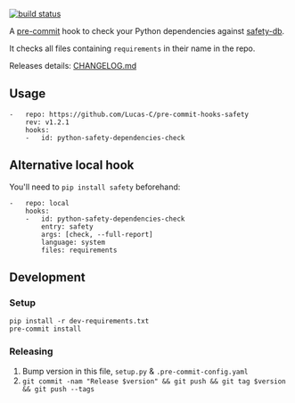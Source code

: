 [![build status](https://github.com/Lucas-C/pre-commit-hooks-safety/workflows/build/badge.svg)](https://github.com/Lucas-C/pre-commit-hooks-safety/actions?query=branch%3Amaster)

A [pre-commit](http://pre-commit.com) hook to check your Python dependencies against [safety-db](//github.com/pyupio/safety-db).

It checks all files containing `requirements` in their name in the repo.

Releases details: [CHANGELOG.md](CHANGELOG.md)

## Usage
```
-   repo: https://github.com/Lucas-C/pre-commit-hooks-safety
    rev: v1.2.1
    hooks:
    -   id: python-safety-dependencies-check
```

## Alternative local hook
You'll need to `pip install safety` beforehand:
```
-   repo: local
    hooks:
    -   id: python-safety-dependencies-check
        entry: safety
        args: [check, --full-report]
        language: system
        files: requirements
```

## Development

### Setup

    pip install -r dev-requirements.txt
    pre-commit install

### Releasing

1. Bump version in this file, `setup.py` & `.pre-commit-config.yaml`
2. `git commit -nam "Release $version" && git push && git tag $version && git push --tags`
